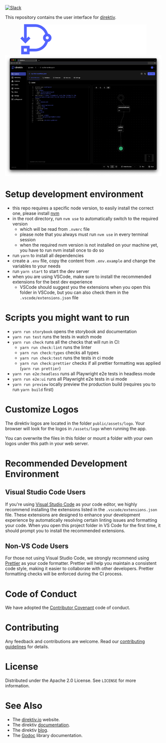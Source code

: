 [![Slack](https://img.shields.io/badge/Slack-Join%20Direktiv-4a154b?style=flat&logo=slack)](https://join.slack.com/t/direktiv-io/shared_invite/zt-zf7gmfaa-rYxxBiB9RpuRGMuIasNO~g)

This repository contains the user interface for [direktiv](https://github.com/direktiv/direktiv).

<div align="center">
  <picture>
    <source media="(prefers-color-scheme: dark)" srcset="assets/images/logo-dark.png">
    <source media="(prefers-color-scheme: light)" srcset="assets/images/logo-light.png">
    <img alt="direktiv logo" src="assets/images/logo-dark.png">
</picture>
</div>
<picture>
  <source media="(prefers-color-scheme: dark)" srcset="assets/images/screenshot-dark.png">
  <source media="(prefers-color-scheme: light)" srcset="assets/images/screenshot-light.png">
  <img alt="direktiv ui" src="assets/images/screenshot-dark.png">
</picture>

# Setup development environment

- this repo requires a specific node version, to easily install the correct one, please install [nvm](https://github.com/nvm-sh/nvm)
- in the root directory, run `nvm use` to automatically switch to the required version
  - which will be read from `.nvmrc` file
  - please note that you always must run `nvm use` in every terminal session
  - when the required nvm version is not installed on your machine yet, you have to run nvm install once to do so
- run `yarn` to install all dependencies
- create a `.env` file, copy the content from `.env.example` and change the variables to your needs
- run `yarn start` to start the dev server
- when you are using VSCode, make sure to install the recommended extensions for the best dev experience
  - VSCode should suggest you the extensions when you open this folder in VSCode, but you can also check them in the `.vscode/extensions.json` file

# Scripts you might want to run

- `yarn run storybook` opens the storybook and documentation
- `yarn run test` runs the tests in watch mode
- `yarn run check` runs all the checks that will run in CI:
  - `yarn run check:lint` runs the linter
  - `yarn run check:types` checks all types
  - `yarn run check:test` runs the tests in ci mode
  - `yarn run check:prettier` checks if all prettier formatting was applied (`yarn run prettier`)
- `yarn run e2e:headless` runs all Playwright e2e tests in headless mode
- `yarn run e2e:ui` runs all Playwright e2e tests in ui mode
- `yarn run preview` locally preview the production build (requires you to run `yarn build` first)

# Customize Logos

The direktiv logos are located in the folder `public/assets/logo`. Your browser will look for the logos in `/assets/logo` when running the app.

You can overwrite the files in this folder or mount a folder with your own logos under this path in your web server.

# Recommended Development Environment

## Visual Studio Code Users

If you're using [Visual Studio Code](https://code.visualstudio.com/) as your code editor, we highly recommend installing the extensions listed in the `.vscode/extensions.json` file. These extensions are designed to enhance your development experience by automatically resolving certain linting issues and formatting your code. When you open this project folder in VS Code for the first time, it should prompt you to install the recommended extensions.

## Non-VS Code Users

For those not using Visual Studio Code, we strongly recommend using [Prettier](https://prettier.io/) as your code formatter. Prettier will help you maintain a consistent code style, making it easier to collaborate with other developers. Prettier formatting checks will be enforced during the CI process.

# Code of Conduct

We have adopted the [Contributor Covenant](https://github.com/direktiv/.github/blob/master/CODE_OF_CONDUCT.md) code of conduct.

# Contributing

Any feedback and contributions are welcome. Read our [contributing guidelines](https://github.com/direktiv/.github/blob/master/CONTRIBUTING.md) for details.

# License

Distributed under the Apache 2.0 License. See `LICENSE` for more information.

# See Also

- The [direktiv.io](https://direktiv.io/) website.
- The direktiv [documentation](https://docs.direktiv.io/).
- The direktiv [blog](https://blog.direktiv.io/).
- The [Godoc](https://godoc.org/github.com/direktiv/direktiv) library documentation.
